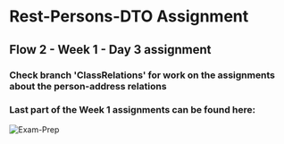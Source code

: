 # Rest-Persons-DTO Assignment
## Flow 2 - Week 1 - Day 3 assignment

### Check branch 'ClassRelations' for work on the assignments about the person-address relations

### Last part of the Week 1 assignments can be found here:
![Exam-Prep]("https://github.com/Paepke-cph/Exam-Prep.git")
